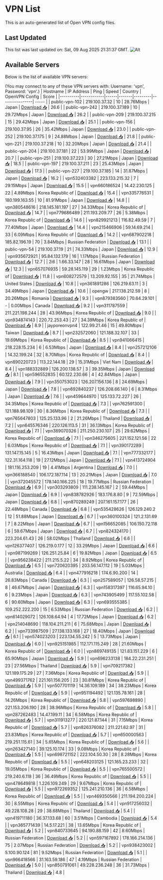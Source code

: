 # VPN List

This is an auto-generated list of Open VPN config files.

## Last Updated

This list was last updated on: Sat, 09 Aug 2025 21:31:37 GMT.
![Alt](https://repobeats.axiom.co/api/embed/186b98318ef1479477931607c1ad7d823f12451f.svg "Repobeats analytics image")

## Available Servers

Below is the list of available VPN servers:

(You may connect to any of these VPN servers with: Username: 'vpn', Password: 'vpn'.)
| Hostname | IP Address | Ping | Speed | Country | OpenVPN Config | Score |
|----------|------------|------|-------|---------|----------------| ----- |
| public-vpn-102 | 219.100.37.32 | 10 | 28.76Mbps | Japan | [Download 📥](./configs/server_0_JP.ovpn) | 26.6 |
| public-vpn-242 | 219.100.37.189 | 10 | 29.72Mbps | Japan | [Download 📥](./configs/server_1_JP.ovpn) | 26.2 |
| public-vpn-209 | 219.100.37.215 | 15 | 29.42Mbps | Japan | [Download 📥](./configs/server_2_JP.ovpn) | 25.1 |
| public-vpn-156 | 219.100.37.95 | 26 | 35.42Mbps | Japan | [Download 📥](./configs/server_3_JP.ovpn) | 23.0 |
| public-vpn-252 | 219.100.37.175 | 9 | 24.88Mbps | Japan | [Download 📥](./configs/server_4_JP.ovpn) | 21.8 |
| public-vpn-221 | 219.100.37.218 | 10 | 32.20Mbps | Japan | [Download 📥](./configs/server_5_JP.ovpn) | 21.4 |
| public-vpn-204 | 219.100.37.181 | 22 | 53.99Mbps | Japan | [Download 📥](./configs/server_6_JP.ovpn) | 20.7 |
| public-vpn-251 | 219.100.37.223 | 30 | 27.21Mbps | Japan | [Download 📥](./configs/server_7_JP.ovpn) | 18.5 |
| public-vpn-197 | 219.100.37.211 | 23 | 25.43Mbps | Japan | [Download 📥](./configs/server_8_JP.ovpn) | 17.3 |
| public-vpn-227 | 219.100.37.185 | 14 | 31.87Mbps | Japan | [Download 📥](./configs/server_9_JP.ovpn) | 16.2 |
| vpn532403382 | 223.133.215.32 | 7 | 29.15Mbps | Japan | [Download 📥](./configs/server_10_JP.ovpn) | 15.5 |
| vpn660186524 | 14.42.230.125 | 22 | 4.89Mbps | Korea Republic of | [Download 📥](./configs/server_11_KR.ovpn) | 15.4 |
| vpn335776531 | 180.199.163.55 | 10 | 81.91Mbps | Japan | [Download 📥](./configs/server_12_JP.ovpn) | 14.8 |
| vpn380548616 | 218.145.181.197 | 27 | 34.33Mbps | Korea Republic of | [Download 📥](./configs/server_13_KR.ovpn) | 14.7 |
| vpn779686489 | 211.193.209.77 | 26 | 5.38Mbps | Korea Republic of | [Download 📥](./configs/server_14_KR.ovpn) | 14.6 |
| vpn829921213 | 116.82.49.59 | 7 | 77.40Mbps | Japan | [Download 📥](./configs/server_15_JP.ovpn) | 14.4 |
| vpn215466906 | 59.14.69.214 | 33 | 6.09Mbps | Korea Republic of | [Download 📥](./configs/server_16_KR.ovpn) | 14.2 |
| vpn687902218 | 185.82.196.19 | 70 | 3.84Mbps | Russian Federation | [Download 📥](./configs/server_17_RU.ovpn) | 13.1 |
| public-vpn-54 | 219.100.37.19 | 21 | 74.33Mbps | Japan | [Download 📥](./configs/server_18_JP.ovpn) | 12.9 |
| vpn935672921 | 95.84.132.179 | 16 | 1.17Mbps | Russian Federation | [Download 📥](./configs/server_19_RU.ovpn) | 12.7 |
| 2i6 | 1.66.33.147 | 28 | 16.61Mbps | Japan | [Download 📥](./configs/server_20_JP.ovpn) | 12.3 |
| vpn657076935 | 59.28.145.119 | 29 | 1.23Mbps | Korea Republic of | [Download 📥](./configs/server_21_KR.ovpn) | 11.8 |
| vpn608272579 | 13.209.92.155 | 35 | 21.74Mbps | United States | [Download 📥](./configs/server_22_US.ovpn) | 10.8 |
| vpn361891286 | 126.219.63.11 | 3 | 34.49Mbps | Japan | [Download 📥](./configs/server_23_JP.ovpn) | 10.6 |
| opengw | 217.138.212.59 | 8 | 20.26Mbps | Romania | [Download 📥](./configs/server_24_RO.ovpn) | 9.3 |
| vpn879383560 | 70.64.29.101 | - | 0.00Mbps | Canada | [Download 📥](./configs/server_25_CA.ovpn) | 9.2 |
| vpn311787559 | 211.221.198.244 | 28 | 43.96Mbps | Korea Republic of | [Download 📥](./configs/server_26_KR.ovpn) | 9.0 |
| vpn934874143 | 220.72.253.43 | 27 | 34.39Mbps | Korea Republic of | [Download 📥](./configs/server_27_KR.ovpn) | 8.9 |
| jayporeonvpn4 | 122.99.21.46 | 15 | 49.80Mbps | Taiwan | [Download 📥](./configs/server_28_TW.ovpn) | 8.7 |
| vpn232572060 | 121.188.32.107 | 33 | 19.69Mbps | Korea Republic of | [Download 📥](./configs/server_29_KR.ovpn) | 8.5 |
| vpn941066415 | 218.228.15.234 | 6 | 6.53Mbps | Japan | [Download 📥](./configs/server_30_JP.ovpn) | 8.4 |
| vpn257212106 | 14.32.199.24 | 32 | 8.70Mbps | Korea Republic of | [Download 📥](./configs/server_31_KR.ovpn) | 8.4 |
| vpn890220723 | 113.22.144.18 | 29 | 15.31Mbps | Viet Nam | [Download 📥](./configs/server_32_VN.ovpn) | 8.4 |
| vpn188332889 | 126.200.138.57 | 3 | 39.35Mbps | Japan | [Download 📥](./configs/server_33_JP.ovpn) | 8.1 |
| vpn596552835 | 60.122.230.66 | 4 | 42.84Mbps | Japan | [Download 📥](./configs/server_34_JP.ovpn) | 7.9 |
| vpn350753023 | 126.207.156.136 | 8 | 24.69Mbps | Japan | [Download 📥](./configs/server_35_JP.ovpn) | 7.8 |
| vpn692840237 | 126.208.66.140 | 6 | 8.31Mbps | Japan | [Download 📥](./configs/server_36_JP.ovpn) | 7.6 |
| vpn459644970 | 125.133.72.227 | 26 | 34.35Mbps | Korea Republic of | [Download 📥](./configs/server_37_KR.ovpn) | 7.3 |
| vpn762591300 | 121.188.98.109 | 30 | 8.36Mbps | Korea Republic of | [Download 📥](./configs/server_38_KR.ovpn) | 7.3 |
| vpn765647803 | 125.25.133.96 | 2 | 21.26Mbps | Thailand | [Download 📥](./configs/server_39_TH.ovpn) | 7.2 |
| vpn645576346 | 220.126.113.5 | 31 | 36.13Mbps | Korea Republic of | [Download 📥](./configs/server_40_KR.ovpn) | 7.1 |
| vpn389070326 | 211.250.230.107 | 25 | 29.62Mbps | Korea Republic of | [Download 📥](./configs/server_41_KR.ovpn) | 7.1 |
| vpn346275605 | 221.152.121.56 | 22 | 6.03Mbps | Korea Republic of | [Download 📥](./configs/server_42_KR.ovpn) | 7.1 |
| vpn390172289 | 131.147.15.145 | 5 | 16.43Mbps | Japan | [Download 📥](./configs/server_43_JP.ovpn) | 7.1 |
| vpn777332177 | 122.31.164.118 | 19 | 27.12Mbps | Japan | [Download 📥](./configs/server_44_JP.ovpn) | 7.1 |
| vpn413724904 | 181.116.253.209 | 19 | 4.41Mbps | Argentina | [Download 📥](./configs/server_45_AR.ovpn) | 7.0 |
| vpn366188540 | 106.172.187.114 | 13 | 20.21Mbps | Japan | [Download 📥](./configs/server_46_JP.ovpn) | 7.0 |
| vpn372045572 | 178.140.166.225 | 18 | 19.77Mbps | Russian Federation | [Download 📥](./configs/server_47_RU.ovpn) | 6.9 |
| vpn303293809 | 111.238.145.167 | 2 | 59.44Mbps | Japan | [Download 📥](./configs/server_48_JP.ovpn) | 6.9 |
| vpn838782926 | 183.176.8.80 | 9 | 72.59Mbps | Japan | [Download 📥](./configs/server_49_JP.ovpn) | 6.8 |
| vpn870289249 | 207.161.157.177 | 26 | 22.48Mbps | Canada | [Download 📥](./configs/server_50_CA.ovpn) | 6.8 |
| vpn535428626 | 126.129.240.2 | 12 | 51.88Mbps | Japan | [Download 📥](./configs/server_51_JP.ovpn) | 6.7 |
| vpn360100324 | 121.2.131.69 | 7 | 8.22Mbps | Japan | [Download 📥](./configs/server_52_JP.ovpn) | 6.7 |
| vpn156652085 | 106.150.72.118 | 6 | 59.67Mbps | Japan | [Download 📥](./configs/server_53_JP.ovpn) | 6.7 |
| vpn824324170 | 223.204.61.43 | 26 | 58.02Mbps | Thailand | [Download 📥](./configs/server_54_TH.ovpn) | 6.6 |
| vpn126377407 | 126.219.0.177 | 12 | 33.29Mbps | Japan | [Download 📥](./configs/server_55_JP.ovpn) | 6.6 |
| vpn987199269 | 126.251.25.84 | 6 | 19.82Mbps | Japan | [Download 📥](./configs/server_56_JP.ovpn) | 6.5 |
| vpn956238422 | 211.215.5.22 | 34 | 8.92Mbps | Korea Republic of | [Download 📥](./configs/server_57_KR.ovpn) | 6.5 |
| vpn720620395 | 203.56.147.112 | 19 | 5.03Mbps | Australia | [Download 📥](./configs/server_58_AU.ovpn) | 6.4 |
| vpn477916218 | 174.6.90.200 | 14 | 26.83Mbps | Canada | [Download 📥](./configs/server_59_CA.ovpn) | 6.3 |
| vpn257589057 | 126.58.57.215 | 8 | 46.67Mbps | Japan | [Download 📥](./configs/server_60_JP.ovpn) | 6.3 |
| vpn158317397 | 116.65.94.10 | 6 | 9.23Mbps | Japan | [Download 📥](./configs/server_61_JP.ovpn) | 6.3 |
| vpn743905499 | 117.55.102.58 | 6 | 90.60Mbps | Japan | [Download 📥](./configs/server_62_JP.ovpn) | 6.3 |
| vpn693555385 | 109.252.222.200 | 15 | 6.53Mbps | Russian Federation | [Download 📥](./configs/server_63_RU.ovpn) | 6.2 |
| vpn614029072 | 126.108.64.94 | 4 | 17.72Mbps | Japan | [Download 📥](./configs/server_64_JP.ovpn) | 6.2 |
| vpn214048690 | 118.104.211.211 | 6 | 75.68Mbps | Japan | [Download 📥](./configs/server_65_JP.ovpn) | 6.2 |
| vpn733987509 | 27.138.133.168 | 27 | 18.40Mbps | Japan | [Download 📥](./configs/server_66_JP.ovpn) | 6.1 |
| vpn574023203 | 223.134.55.242 | 5 | 13.73Mbps | Japan | [Download 📥](./configs/server_67_JP.ovpn) | 6.0 |
| vpn925151985 | 112.171.115.249 | 28 | 21.60Mbps | Korea Republic of | [Download 📥](./configs/server_68_KR.ovpn) | 6.0 |
| vpn869749135 | 121.83.151.229 | 6 | 65.90Mbps | Japan | [Download 📥](./configs/server_69_JP.ovpn) | 5.9 |
| vpn696233138 | 184.22.231.251 | 23 | 27.56Mbps | Thailand | [Download 📥](./configs/server_70_TH.ovpn) | 5.9 |
| vpn709217382 | 121.189.175.29 | 27 | 7.36Mbps | Korea Republic of | [Download 📥](./configs/server_71_KR.ovpn) | 5.9 |
| vpn499371762 | 221.161.156.205 | 23 | 30.81Mbps | Korea Republic of | [Download 📥](./configs/server_72_KR.ovpn) | 5.9 |
| vpn507701119 | 14.36.109.189 | 34 | 38.23Mbps | Korea Republic of | [Download 📥](./configs/server_73_KR.ovpn) | 5.9 |
| vpn951194492 | 121.135.78.161 | 28 | 14.26Mbps | Korea Republic of | [Download 📥](./configs/server_74_KR.ovpn) | 5.8 |
| vpn597698890 | 221.153.206.190 | 28 | 38.96Mbps | Korea Republic of | [Download 📥](./configs/server_75_KR.ovpn) | 5.8 |
| vpn287262483 | 14.47.199.11 | 34 | 6.58Mbps | Korea Republic of | [Download 📥](./configs/server_76_KR.ovpn) | 5.7 |
| vpn311913277 | 220.121.87.144 | 31 | 7.15Mbps | Korea Republic of | [Download 📥](./configs/server_77_KR.ovpn) | 5.7 |
| vpn826376082 | 211.221.62.97 | 31 | 23.83Mbps | Korea Republic of | [Download 📥](./configs/server_78_KR.ovpn) | 5.7 |
| vpn650000563 | 219.251.115.61 | 34 | 5.65Mbps | Korea Republic of | [Download 📥](./configs/server_79_KR.ovpn) | 5.6 |
| vpn263427140 | 39.125.10.174 | 33 | 9.08Mbps | Korea Republic of | [Download 📥](./configs/server_80_KR.ovpn) | 5.5 |
| vpn698721152 | 222.104.50.30 | 28 | 8.28Mbps | Korea Republic of | [Download 📥](./configs/server_81_KR.ovpn) | 5.5 |
| vpn648203125 | 121.165.23.233 | 32 | 19.05Mbps | Korea Republic of | [Download 📥](./configs/server_82_KR.ovpn) | 5.5 |
| vpn765500572 | 219.240.6.118 | 36 | 36.49Mbps | Korea Republic of | [Download 📥](./configs/server_83_KR.ovpn) | 5.5 |
| vpn478649818 | 1.226.109.249 | 29 | 9.67Mbps | Korea Republic of | [Download 📥](./configs/server_84_KR.ovpn) | 5.5 |
| vpn972269352 | 125.241.210.136 | 36 | 6.58Mbps | Korea Republic of | [Download 📥](./configs/server_85_KR.ovpn) | 5.5 |
| vpn469350566 | 211.194.200.224 | 30 | 8.55Mbps | Korea Republic of | [Download 📥](./configs/server_86_KR.ovpn) | 5.4 |
| vpn917256032 | 49.228.108.28 | 29 | 38.68Mbps | Thailand | [Download 📥](./configs/server_87_TH.ovpn) | 5.4 |
| vpn419711180 | 36.37.133.68 | 60 | 3.51Mbps | Cambodia | [Download 📥](./configs/server_88_KH.ovpn) | 5.4 |
| vpn365771439 | 14.5.17.221 | 38 | 13.65Mbps | Korea Republic of | [Download 📥](./configs/server_89_KR.ovpn) | 5.2 |
| vpn840733645 | 94.190.88.159 | 42 | 8.60Mbps | Russian Federation | [Download 📥](./configs/server_90_RU.ovpn) | 5.2 |
| vpn597167892 | 178.166.214.136 | 75 | 2.07Mbps | Russian Federation | [Download 📥](./configs/server_91_RU.ovpn) | 5.2 |
| vpn938423002 | 5.100.90.124 | 81 | 9.52Mbps | Russian Federation | [Download 📥](./configs/server_92_RU.ovpn) | 5.1 |
| vpn966418566 | 31.163.59.186 | 47 | 4.19Mbps | Russian Federation | [Download 📥](./configs/server_93_RU.ovpn) | 5.0 |
| vpn850791061 | 49.228.236.248 | 36 | 31.73Mbps | Thailand | [Download 📥](./configs/server_94_TH.ovpn) | 4.8 |
